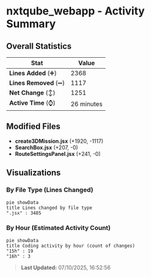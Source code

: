 # nxtqube_webapp - Activity Summary 

## Overall Statistics

| Stat                   | Value                                                             |
| ---------------------- | ----------------------------------------------------------------- |
| **Lines Added** (➕)   | 2368                                          |
| **Lines Removed** (➖) | 1117                                        |
| **Net Change** (↕)    | 1251                |
| **Active Time** (⌚)   | 26 minutes |


## Modified Files
- **create3DMission.jsx** (+1920, -1117)
- **SearchBox.jsx** (+207, -0)
- **RouteSettingsPanel.jsx** (+241, -0)

## Visualizations

### By File Type (Lines Changed)

```mermaid
pie showData
title Lines changed by file type
".jsx" : 3485
```

### By Hour (Estimated Activity Count)

```mermaid
pie showData
title Coding activity by hour (count of changes)
"15h" : 19
"16h" : 3
```


> **Last Updated:** 07/10/2025, 16:52:56